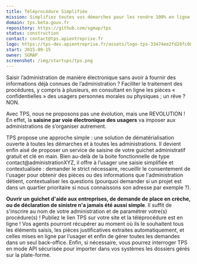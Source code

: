 ```yaml
---
title: Téléprocédure Simplifiée
mission: Simplifiez toutes vos démarches pour les rendre 100% en ligne.
domain: tps.beta.gouv.fr
repository: https://github.com/sgmap/tps
status: construction
contact: contact@tps.apientreprise.fr
logo: https://tps-dev.apientreprise.fr/assets/logo-tps-33474ee2fd28fc088700df9090971ade28ca6498e3186f457400f31e85a92364.png
start: 2015-09-15
owner: SGMAP
screenshot: /img/startups/tps.png
---
```


Saisir l’administration de manière électronique sans avoir à fournir des informations déjà connues de l’administration ? Faciliter le traitement des procédures, y compris à plusieurs, en consultant en ligne les pièces « confidentielles » des usagers personnes morales ou physiques ; un rêve ? NON. 

Avec TPS, nous ne proposons pas une évolution, mais une REVOLUTION ! En effet, la **saisine par voie électronique des usagers** va imposer aux administrations de s’organiser autrement. 

TPS propose une approche simple : une solution de dématérialisation ouverte à toutes les démarches et à toutes les administrations. Il devient enfin aisé de proposer un service de saisine de votre guichet administratif gratuit et clé en main. Bien au-delà de la boite fonctionnelle de type contact@administrationXYZ, il offre à l’usager une saisie simplifiée et contextualisée : demander le strict nécessaire, recueillir le consentement de l'usager pour obtenir des pièces ou des informations que l'administration détient, contextualiser les questions (pourquoi demander si un projet est dans un quartier prioritaire si nous connaissons son adresse par exemple ?). 

**Ouvrir un guichet d'aide aux entreprises, de demande de place en crèche, ou de déclaration de sinistre n'a jamais été aussi simple**. Il suffit de s'inscrire au nom de votre administration et de paramétrer votre(s) procédure(s) ! Publiez le lien TPS sur votre site et la téléprocédure est en ligne ! Vos agents pourront récupérer au moment où ils le souhaitent tous les éléments saisis, les pièces justificatives extraites automatiquement, et celles mises en ligne par l’usager et enfin de gérer toutes les demandes dans un seul back-office. Enfin, si nécessaire, vous pourrez interroger TPS en mode API sécurisée pour importer dans vos systèmes les dossiers gérés sur la plate-forme.
